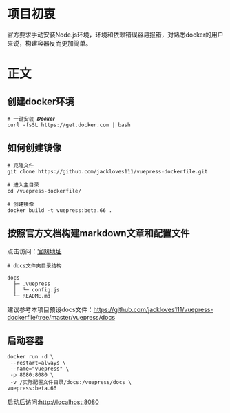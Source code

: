 # 项目初衷

官方要求手动安装Node.js环境，环境和依赖错误容易报错，对熟悉docker的用户来说，构建容器反而更加简单。

# 正文

## 创建docker环境

```
# 一键安装 𝑫𝒐𝒄𝒌𝒆𝒓 
curl -fsSL https://get.docker.com | bash
```

## 如何创建镜像
```
# 克隆文件
git clone https://github.com/jackloves111/vuepress-dockerfile.git

# 进入主目录
cd /vuepress-dockerfile/

# 创建镜像
docker build -t vuepress:beta.66 .
```

## 按照官方文档构建markdown文章和配置文件

点击访问：[官网地址](https://v2.vuepress.vuejs.org/zh/guide/configuration.html)

```
# docs文件夹目录结构

docs
  ├─ .vuepress
  │  └─ config.js
  └─ README.md
```

建议参考本项目预设docs文件：https://github.com/jackloves111/vuepress-dockerfile/tree/master/vuepress/docs

## 启动容器
```
docker run -d \
 --restart=always \
 --name="vuepress" \
 -p 8080:8080 \
 -v /实际配置文件目录/docs:/vuepress/docs \
vuepress:beta.66
```

启动后访问:[http://localhost:8080](http://localhost:8080)
